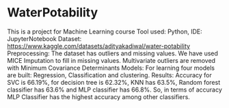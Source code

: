 # WaterPotability
This is a project for Machine Learning course
Tool used: Python, IDE: JupyterNotebook
Dataset: https://www.kaggle.com/datasets/adityakadiwal/water-potability
Preprocessing:
The dataset has outliers and missing values. We have used MICE Imputation to fill in missing values. Multivariate outliers are removed with Minimum Covariance Determinants
Models:
For learning four models are built: Regression, Classification and clustering.
Results:
Accuracy for SVC is 66.19%, for decision tree is 62.32%, KNN has 63.5%, Random forest classifier has 63.6% and MLP classifier has 66.8%. So, in terms of accuracy MLP Classifier has the highest accuracy among other classifiers.
